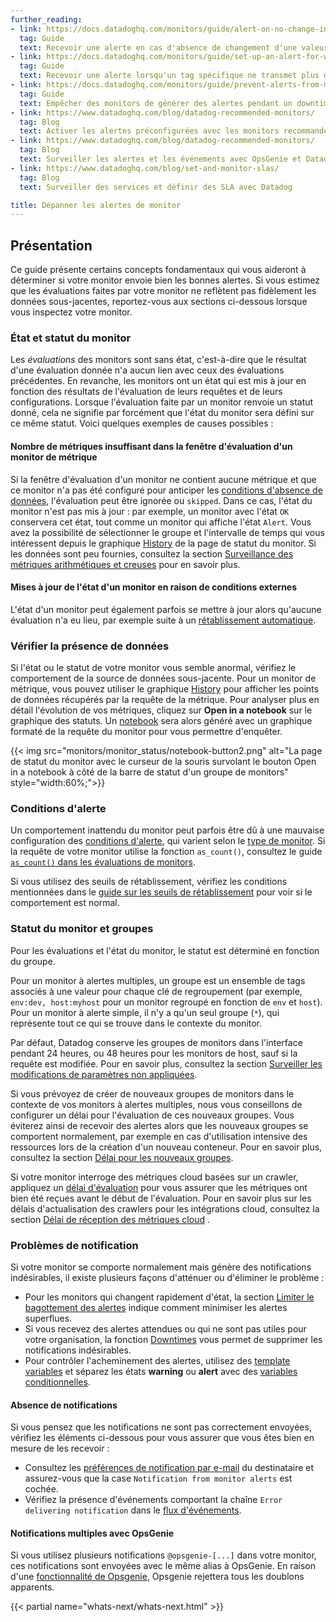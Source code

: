 ```yaml
---
further_reading:
- link: https://docs.datadoghq.com/monitors/guide/alert-on-no-change-in-value/
  tag: Guide
  text: Recevoir une alerte en cas d'absence de changement d'une valeur
- link: https://docs.datadoghq.com/monitors/guide/set-up-an-alert-for-when-a-specific-tag-stops-reporting/
  tag: Guide
  text: Recevoir une alerte lorsqu'un tag spécifique ne transmet plus de données
- link: https://docs.datadoghq.com/monitors/guide/prevent-alerts-from-monitors-that-were-in-downtime/
  tag: Guide
  text: Empêcher des monitors de générer des alertes pendant un downtime
- link: https://www.datadoghq.com/blog/datadog-recommended-monitors/
  tag: Blog
  text: Activer les alertes préconfigurées avec les monitors recommandés
- link: https://www.datadoghq.com/blog/datadog-recommended-monitors/
  tag: Blog
  text: Surveiller les alertes et les événements avec OpsGenie et Datadog
- link: https://www.datadoghq.com/blog/set-and-monitor-slas/
  tag: Blog
  text: Surveiller des services et définir des SLA avec Datadog

title: Dépanner les alertes de monitor
---
```


## Présentation

Ce guide présente certains concepts fondamentaux qui vous aideront à déterminer si votre monitor envoie bien les bonnes alertes. Si vous estimez que les évaluations faites par votre monitor ne reflètent pas fidèlement les données sous-jacentes, reportez-vous aux sections ci-dessous lorsque vous inspectez votre monitor.

### État et statut du monitor

Les *évaluations* des monitors sont sans état, c'est-à-dire que le résultat d'une évaluation donnée n'a aucun lien avec ceux des évaluations précédentes. En revanche, les monitors ont un état qui est mis à jour en fonction des résultats de l'évaluation de leurs requêtes et de leurs configurations. Lorsque l'évaluation faite par un monitor renvoie un statut donné, cela ne signifie par forcément que l'état du monitor sera défini sur ce même statut. Voici quelques exemples de causes possibles :

#### Nombre de métriques insuffisant dans la fenêtre d'évaluation d'un monitor de métrique

Si la fenêtre d'évaluation d'un monitor ne contient aucune métrique et que ce monitor n'a pas été configuré pour anticiper les [conditions d'absence de données][1], l'évaluation peut être ignorée ou `skipped`. Dans ce cas, l'état du monitor n'est pas mis à jour : par exemple, un monitor avec l'état `OK` conservera cet état, tout comme un monitor qui affiche l'état `Alert`. Vous avez la possibilité de sélectionner le groupe et l'intervalle de temps qui vous intéressent depuis le graphique [History][2] de la page de statut du monitor. Si les données sont peu fournies, consultez la section [Surveillance des métriques arithmétiques et creuses][3] pour en savoir plus.

#### Mises à jour de l'état d'un monitor en raison de conditions externes

L'état d'un monitor peut également parfois se mettre à jour alors qu'aucune évaluation n'a eu lieu, par exemple suite à un [rétablissement automatique][4].

### Vérifier la présence de données

Si l'état ou le statut de votre monitor vous semble anormal, vérifiez le comportement de la source de données sous-jacente. Pour un monitor de métrique, vous pouvez utiliser le graphique [History][2] pour afficher les points de données récupérés par la requête de la métrique. Pour analyser plus en détail l'évolution de vos métriques, cliquez sur **Open in a notebook** sur le graphique des statuts. Un [notebook][20] sera alors généré avec un graphique formaté de la requête du monitor pour vous permettre d'enquêter.

{{< img src="monitors/monitor_status/notebook-button2.png" alt="La page de statut du monitor avec le curseur de la souris survolant le bouton Open in a notebook à côté de la barre de statut d'un groupe de monitors" style="width:60%;">}}

### Conditions d'alerte

Un comportement inattendu du monitor peut parfois être dû à une mauvaise configuration des [conditions d'alerte][5], qui varient selon le [type de monitor][6]. Si la requête de votre monitor utilise la fonction `as_count()`, consultez le guide [`as_count()` dans les évaluations de monitors][7].

Si vous utilisez des seuils de rétablissement, vérifiez les conditions mentionnées dans le [guide sur les seuils de rétablissement][8] pour voir si le comportement est normal.

### Statut du monitor et groupes

Pour les évaluations et l'état du monitor, le statut est déterminé en fonction du groupe.

Pour un monitor à alertes multiples, un groupe est un ensemble de tags associés à une valeur pour chaque clé de regroupement (par exemple, `env:dev, host:myhost` pour un monitor regroupé en fonction de `env` et `host`). Pour un monitor à alerte simple, il n'y a qu'un seul groupe (`*`), qui représente tout ce qui se trouve dans le contexte du monitor.

Par défaut, Datadog conserve les groupes de monitors dans l'interface pendant 24 heures, ou 48 heures pour les monitors de host, sauf si la requête est modifiée. Pour en savoir plus, consultez la section [Surveiller les modifications de paramètres non appliquées][9].

Si vous prévoyez de créer de nouveaux groupes de monitors dans le contexte de vos monitors à alertes multiples, nous vous conseillons de configurer un délai pour l'évaluation de ces nouveaux groupes. Vous éviterez ainsi de recevoir des alertes alors que les nouveaux groupes se comportent normalement, par exemple en cas d'utilisation intensive des ressources lors de la création d'un nouveau conteneur. Pour en savoir plus, consultez la section [Délai pour les nouveaux groupes][10].

Si votre monitor interroge des métriques cloud basées sur un crawler, appliquez un [délai d'évaluation][11] pour vous assurer que les métriques ont bien été reçues avant le début de l'évaluation. Pour en savoir plus sur les délais d'actualisation des crawlers pour les intégrations cloud, consultez la section [Délai de réception des métriques cloud][12] .

### Problèmes de notification

Si votre monitor se comporte normalement mais génère des notifications indésirables, il existe plusieurs façons d'atténuer ou d'éliminer le problème :

- Pour les monitors qui changent rapidement d'état, la section [Limiter le bagottement des alertes][13] indique comment minimiser les alertes superflues.
- Si vous recevez des alertes attendues ou qui ne sont pas utiles pour votre organisation, la fonction [Downtimes][14] vous permet de supprimer les notifications indésirables.
- Pour contrôler l'acheminement des alertes, utilisez des [template variables][15] et séparez les états **warning** ou **alert** avec des [variables conditionnelles][16].

#### Absence de notifications

Si vous pensez que les notifications ne sont pas correctement envoyées, vérifiez les éléments ci-dessous pour vous assurer que vous êtes bien en mesure de les recevoir :

- Consultez les [préférences de notification par e-mail][17] du destinataire et assurez-vous que la case `Notification from monitor alerts` est cochée.
- Vérifiez la présence d'événements comportant la chaîne `Error delivering notification` dans le [flux d'événements][18].

#### Notifications multiples avec OpsGenie

Si vous utilisez plusieurs notifications `@opsgenie-[...]` dans votre monitor, ces notifications sont envoyées avec le même alias à OpsGenie.
En raison d'une [fonctionnalité de Opsgenie][19], Opsgenie rejettera tous les doublons apparents.

{{< partial name="whats-next/whats-next.html" >}}

[1]: /fr/monitors/configuration/?tabs=thresholdalert#no-data
[2]: /fr/monitors/manage/status/#history
[3]: /fr/monitors/guide/monitor-arithmetic-and-sparse-metrics/
[4]: /fr/monitors/configuration/?tabs=thresholdalert#auto-resolve
[5]: /fr/monitors/configuration/?tabs=thresholdalert#set-alert-conditions
[6]: /fr/monitors/types
[7]: /fr/monitors/guide/as-count-in-monitor-evaluations/
[8]: /fr/monitors/guide/recovery-thresholds/#behavior
[9]: /fr/monitors/guide/why-did-my-monitor-settings-change-not-take-effect
[10]: /fr/monitors/configuration/?tabs=thresholdalert#new-group-delay
[11]: /fr/monitors/configuration/?tabs=thresholdalert#evaluation-delay
[12]: /fr/integrations/faq/cloud-metric-delay/
[13]: /fr/monitors/guide/reduce-alert-flapping/
[14]: /fr/monitors/guide/suppress-alert-with-downtimes/
[15]: /fr/monitors/notify/variables/?tab=is_alert&tabs=is_alert#template-variables
[16]: /fr/monitors/notify/variables/?tab=is_alert&tabs=is_alert#conditional-variables
[17]: /fr/account_management/#preferences
[18]: /fr/events/stream
[19]: https://docs.opsgenie.com/docs/alert-deduplication
[20]: /fr/notebooks
